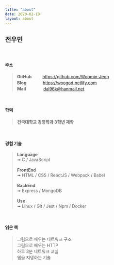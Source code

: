 ```yaml
---
title: "about"
date: 2020-02-10
layout: about
---
```


## 전우민

### 

<br>

#### 주소

> **GitHub** 　　 <https://github.com/Woomin-Jeon>  
**Blog** 　 　　 <https://woogod.netlify.com>  
**Mail** 　 　 　 <dal96k@hanmail.net>  

<br>

#### 학력

> **건국대학교 경영학과 3학년 재학**  

<br>

#### 경험 기술

> **Language**  
➟ C / JavaScript  <br /><br />
**FrontEnd**  
➟ HTML / CSS / ReactJS / Webpack / Babel  <br /><br />
**BackEnd**  
➟ Express / MongoDB  <br /><br />
**Use**  
➟ Linux / Git / Jest / Npm / Docker  

<br>

#### 읽은 책

> 그림으로 배우는 네트워크 구조  
그림으로 배우는 HTTP  
하루 3분 네트워크 교실  
웹을 지탱하는 기술  
